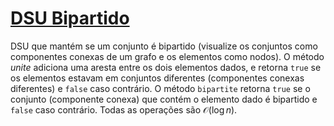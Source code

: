 # [DSU Bipartido](bipartite_dsu.cpp)

DSU que mantém se um conjunto é bipartido (visualize os conjuntos como componentes conexas de um grafo e os elementos como nodos). O método $unite$ adiciona uma aresta entre os dois elementos dados, e retorna `true` se os elementos estavam em conjuntos diferentes (componentes conexas diferentes) e `false` caso contrário. O método `bipartite` retorna `true` se o conjunto (componente conexa) que contém o elemento dado é bipartido e `false` caso contrário. Todas as operações são $\mathcal{O}(\log n)$.
